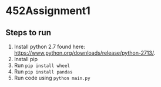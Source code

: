 # 452Assignment1

## Steps to run

1. Install python 2.7 found here: https://www.python.org/downloads/release/python-2713/.
2. Install pip
3. Run `pip install wheel`
4. Run `pip install pandas`
5. Run code using `python main.py`
